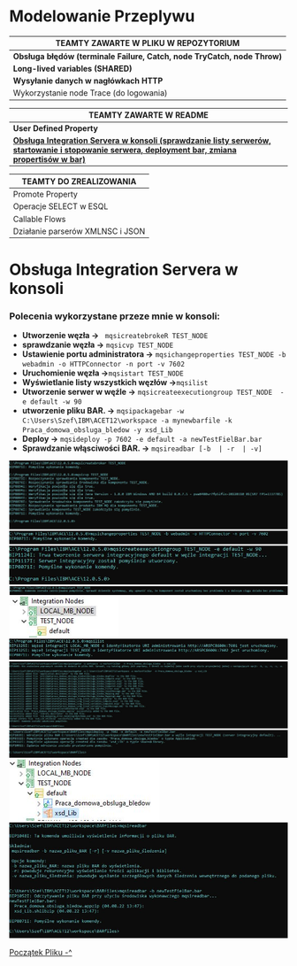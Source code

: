 # Modelowanie Przeplywu
| TEAMTY ZAWARTE W PLIKU W REPOZYTORIUM | 
| ------ |
| **Obsługa błędów (terminale Failure, Catch, node TryCatch, node Throw)** |
| **Long-lived variables (SHARED)** | 
| **Wysyłanie danych w nagłówkach HTTP** |
| Wykorzystanie node Trace (do logowania) |

| TEAMTY ZAWARTE W README |
| ------ |
| **User Defined Property** |
| [**Obsługa Integration Servera w konsoli (sprawdzanie listy serwerów, startowanie i stopowanie serwera, deployment bar, zmiana   propertisów w bar)**](#Obsługa-Integration-Servera-w-konsoli) |

| TEAMTY DO ZREALIZOWANIA |
| ------ |
| Promote Property |
| Operacje SELECT w ESQL |
| Callable Flows |
| Działanie parserów XMLNSC i JSON |

# Obsługa Integration Servera w konsoli

### **Polecenia wykorzystane przeze mnie w konsoli:**
  - **Utworzenie węzła ->** ``` mqsicreatebrokeR TEST_NODE```
  - **sprawdzanie węzła ->** ```mqsicvp TEST_NODE```
  - **Ustawienie portu administratora ->** ```mqsichangeproperties TEST_NODE -b webadmin -o HTTPConnector -n port -v 7602```
  - **Uruchomienie węzła ->**```mqsistart TEST_NODE```
  - **Wyświetlanie listy wszystkich węzłów ->**```mqsilist```
  - **Utworzenie serwer w węźle ->** ```mqsicreateexecutiongroup TEST_NODE  -e default -w 90```
  - **utworzenie pliku BAR. ->** ```mqsipackagebar -w C:\Users\Szef\IBM\ACET12\workspace -a mynewbarfile -k Praca_domowa_obsluga_bledow -y xsd_Lib```
  - **Deploy ->** ```mqsideploy -p 7602 -e default -a newTestFielBar.bar```
  - **Sprawdzanie włąsciwości BAR. ->** ```mqsireadbar [-b  | -r  | -v]``` 

![](ss_console/ss_2.JPG)
![](ss_console/ss_3.JPG)
![](ss_console/ss_4.JPG)
![](ss_console/ss_5.JPG)
![](ss_console/ss_6.JPG)
![](ss_console/ss_7.JPG)
![](ss_console/ss_8.JPG)
![](ss_console/ss_9.JPG)
![](ss_console/ss_10.JPG)
![](ss_console/ss_11.JPG)

[Początek Pliku -^](#Modelowanie-Przeplywu)
